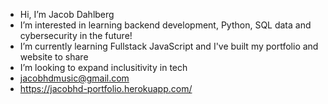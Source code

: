 - Hi, I’m Jacob Dahlberg
- I’m interested in learning backend development, Python, SQL data and cybersecurity in the future!
- I’m currently learning Fullstack JavaScript and I've built my portfolio and website to share
- I’m looking to expand inclusitivity in tech
- jacobhdmusic@gmail.com
- https://jacobhd-portfolio.herokuapp.com/

<!---
Jacobhd/Jacobhd is a ✨ special ✨ repository because its `README.md` (this file) appears on your GitHub profile.
You can click the Preview link to take a look at your changes.
--->
